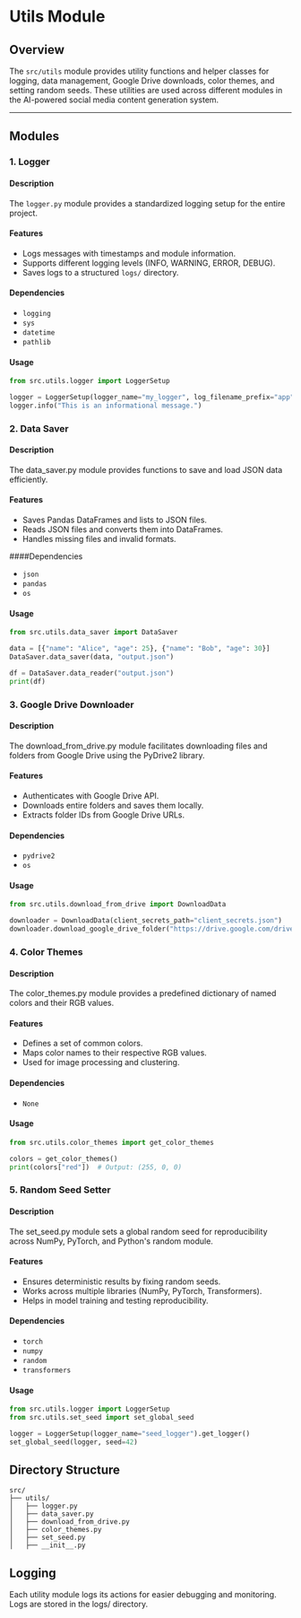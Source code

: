 # Utils Module

## Overview
The `src/utils` module provides utility functions and helper classes for logging, data management, Google Drive downloads, color themes, and setting random seeds. These utilities are used across different modules in the AI-powered social media content generation system.

---

## Modules

### 1. Logger
#### Description
The `logger.py` module provides a standardized logging setup for the entire project.

#### Features
- Logs messages with timestamps and module information.
- Supports different logging levels (INFO, WARNING, ERROR, DEBUG).
- Saves logs to a structured `logs/` directory.

#### Dependencies
- `logging`
- `sys`
- `datetime`
- `pathlib`

#### Usage
```python
from src.utils.logger import LoggerSetup

logger = LoggerSetup(logger_name="my_logger", log_filename_prefix="app").get_logger()
logger.info("This is an informational message.")
```

### 2. Data Saver
#### Description
The data_saver.py module provides functions to save and load JSON data efficiently.

#### Features
- Saves Pandas DataFrames and lists to JSON files.
- Reads JSON files and converts them into DataFrames.
- Handles missing files and invalid formats.

####Dependencies
- `json`
- `pandas`
- `os`

#### Usage
```python
from src.utils.data_saver import DataSaver

data = [{"name": "Alice", "age": 25}, {"name": "Bob", "age": 30}]
DataSaver.data_saver(data, "output.json")

df = DataSaver.data_reader("output.json")
print(df)
```

### 3. Google Drive Downloader
#### Description
The download_from_drive.py module facilitates downloading files and folders from Google Drive using the PyDrive2 library.

#### Features
- Authenticates with Google Drive API.
- Downloads entire folders and saves them locally.
- Extracts folder IDs from Google Drive URLs.

#### Dependencies
- `pydrive2`
- `os`

#### Usage
```python
from src.utils.download_from_drive import DownloadData

downloader = DownloadData(client_secrets_path="client_secrets.json")
downloader.download_google_drive_folder("https://drive.google.com/drive/folders/your-folder-id", "local_folder")
```

### 4. Color Themes
#### Description
The color_themes.py module provides a predefined dictionary of named colors and their RGB values.

#### Features
- Defines a set of common colors.
- Maps color names to their respective RGB values.
- Used for image processing and clustering.

#### Dependencies
- `None`

#### Usage
```python
from src.utils.color_themes import get_color_themes

colors = get_color_themes()
print(colors["red"])  # Output: (255, 0, 0)
```

### 5. Random Seed Setter
#### Description
The set_seed.py module sets a global random seed for reproducibility across NumPy, PyTorch, and Python's random module.

#### Features
- Ensures deterministic results by fixing random seeds.
- Works across multiple libraries (NumPy, PyTorch, Transformers).
- Helps in model training and testing reproducibility.

#### Dependencies
- `torch`
- `numpy`
- `random`
- `transformers`

#### Usage
```python
from src.utils.logger import LoggerSetup
from src.utils.set_seed import set_global_seed

logger = LoggerSetup(logger_name="seed_logger").get_logger()
set_global_seed(logger, seed=42)
```

## Directory Structure
```plaintext
src/
├── utils/
│   ├── logger.py
│   ├── data_saver.py
│   ├── download_from_drive.py
│   ├── color_themes.py
│   ├── set_seed.py
│   ├── __init__.py
```

## Logging
Each utility module logs its actions for easier debugging and monitoring. Logs are stored in the logs/ directory.
